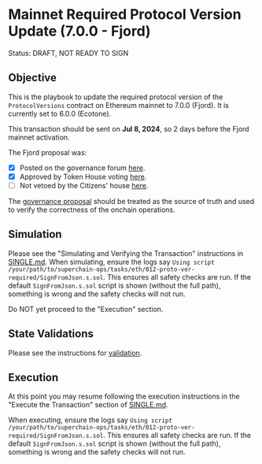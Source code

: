 # Mainnet Required Protocol Version Update (7.0.0 - Fjord)

Status: DRAFT, NOT READY TO SIGN

## Objective

This is the playbook to update the required protocol version of the `ProtocolVersions` contract on Ethereum mainnet to 7.0.0 (Fjord). It is currently set to 6.0.0 (Ecotone).

This transaction should be sent on **Jul 8, 2024**, so 2 days before the Fjord mainnet activation.

The Fjord proposal was:

- [x] Posted on the governance forum [here](https://gov.optimism.io/t/upgrade-proposal-9-fjord-network-upgrade/8236).
- [x] Approved by Token House voting [here](https://vote.optimism.io/proposals/19894803675554157870919000647998468859257602050917884642551010462863037711179).
- [ ] Not vetoed by the Citizens' house [here](https://snapshot.org/#/citizenshouse.eth/proposal/0x14336dfcb086279e47ef8fffbd6282984d392f1b9eaf22f76547210df6451c43).

The [governance proposal](https://gov.optimism.io/t/upgrade-proposal-9-fjord-network-upgrade/8236) should be treated as the source of truth and used to verify the correctness of the onchain operations.

## Simulation

Please see the "Simulating and Verifying the Transaction" instructions in [SINGLE.md](../../../SINGLE.md).
When simulating, ensure the logs say `Using script /your/path/to/superchain-ops/tasks/eth/012-proto-ver-required/SignFromJson.s.sol`.
This ensures all safety checks are run. If the default `SignFromJson.s.sol` script is shown
(without the full path), something is wrong and the safety checks will not run.

Do NOT yet proceed to the "Execution" section.

## State Validations

Please see the instructions for [validation](./VALIDATION.md).

## Execution

At this point you may resume following the execution instructions in the "Execute the Transaction" section of [SINGLE.md](../../../SINGLE.md).

When executing, ensure the logs say `Using script /your/path/to/superchain-ops/tasks/eth/012-proto-ver-required/SignFromJson.s.sol`.
This ensures all safety checks are run. If the default `SignFromJson.s.sol` script is shown
(without the full path), something is wrong and the safety checks will not run.
